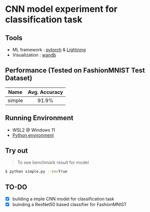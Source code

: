 # CNN model experiment for classification task

## Tools

- ML framework : [pytorch](https://pytorch.org/) & [Lightning](https://github.com/Lightning-AI/lightning)
- Visualization : [wandb](https://wandb.ai/home)

## Performance (Tested on FashionMNIST Test Dataset)

|Name|Avg. Accuracy|
|:-:|:-:|
|simple|91.9%|

## Running Environment

- WSL2 @ Windows 11
- [Python environment](./conda.env)

## Try out

> To see benchmark result for model

```bash
$ python simple.py --bm=True
```

## TO-DO

- [x] building a imple CNN model for classification task
- [x] buinding a ResNet50 based classifier for FashionMNIST
